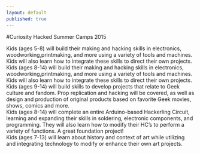 ```yaml
---
layout: default
published: true
---
```

#Curiosity Hacked Summer Camps 2015
<div class="row>
###Skill Building Sparks Hack 
<img src="/images/summer/IMG_6014.jpg" height="225px" align="left" class="image image-left">
Kids (ages 5-8) will build their making and hacking skills in electronics, woodworking,printmaking, and more using a variety of tools and machines. Kids will also learn how to integrate these skills to direct their own projects.
</div>
<div class="row>
###Skill Building Guild Hack
<img src="/images/summer/rayguns.jpg" height="225px" align="left" class="image image-left">
Kids (ages 8-14) will build their making and hacking skills in electronics, woodworking,printmaking, and more using a variety of tools and machines. Kids will also learn how to integrate these skills to direct their own projects.
</div>
<div class="row>
###Geek Hack
<img src="/images/summer/IMG_3818.jpg" height="225px" align="left" class="image image-left">
Kids (ages 9-14) will build skills to develop projects that relate to Geek culture and fandom. Prop replication and hacking will be covered, as well as design and production of original products based on favorite Geek movies, shows, comics and more.
</div>
<div class="row>
###Hackerling Circuit Hack
<img src="/images/summer/IMG_5802.jpg" height="225px" align="left" class="image image-left">
Kids (ages 8-14) will complete an entire Arduino-based Hackerling Circuit, learning and expanding their skills in soldering, electronic components, and programming. They will also learn how to modify their HC’s to perform a variety of functions. A great foundation project!
</div>
<div class="row>
###Art Hack
<img src="/images/summer/IMG_3646.jpg" height="225px" align="left" class="image image-left">
Kids (ages 7-13) will learn about history and context of art while utilizing and integrating technology to modify or enhance their own art projects.
</div>
